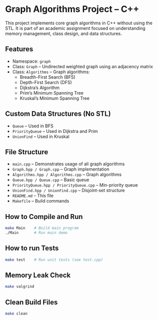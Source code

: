 # Graph Algorithms Project – C++

This project implements core graph algorithms in C++ without using the STL. It is part of an academic assignment focused on understanding memory management, class design, and data structures.

## Features

- Namespace: `graph`
- Class: `Graph` – Undirected weighted graph using an adjacency matrix
- Class: `Algorithms` – Graph algorithms:
  - Breadth-First Search (BFS)
  - Depth-First Search (DFS)
  - Dijkstra’s Algorithm
  - Prim’s Minimum Spanning Tree
  - Kruskal’s Minimum Spanning Tree

## Custom Data Structures (No STL)

- `Queue` – Used in BFS
- `PriorityQueue` – Used in Dijkstra and Prim
- `UnionFind` – Used in Kruskal

## File Structure

- `main.cpp` – Demonstrates usage of all graph algorithms
- `Graph.hpp / Graph.cpp` – Graph implementation
- `Algorithms.hpp / Algorithms.cpp` – Graph algorithms
- `Queue.hpp / Queue.cpp` – Basic queue
- `PriorityQueue.hpp / PriorityQueue.cpp` – Min-priority queue
- `UnionFind.hpp / UnionFind.cpp` – Disjoint-set structure
- `README.md` – This file
- `Makefile` – Build commands

## How to Compile and Run

```bash
make Main    # Build main program
./Main       # Run main demo

```

## How to run Tests

```bash
make test    # Run unit tests (see test.cpp)
```

## Memory Leak Check

```bash
make valgrind
```

## Clean Build Files

```bash
make clean
```




